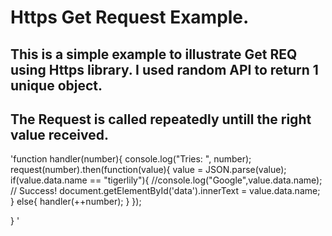 # Https Get Request Example.
## This is a simple example to illustrate Get REQ using Https library. I used random API to return 1 unique object. 
## The Request is called repeatedly untill the right value received.

'function handler(number){
  console.log("Tries: ", number);
  request(number).then(function(value){
      value = JSON.parse(value);
      if(value.data.name == "tigerlily"){
        //console.log("Google",value.data.name); // Success!
        document.getElementById('data').innerText = value.data.name;
      }
      else{
        handler(++number);
      }
  });

}
'
